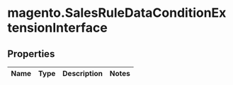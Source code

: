 # magento.SalesRuleDataConditionExtensionInterface

## Properties
Name | Type | Description | Notes
------------ | ------------- | ------------- | -------------


